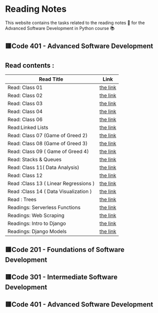 # **Reading Notes**
This website contains the tasks related to the reading notes :page_facing_up: for the Advanced Software Development in Python course :books:
##  :red_square:Code 401 - Advanced Software Development

## Read contents : 

| Read Title     | Link |
| -------------- | ----------- |
 |Read: Class 01 |  [the link ](readings/Read_Class_01)      |
|Read: Class 02   |  [the link ](readings/Read_Class_02)      |
|Read: Class 03    |  [the link ](readings/Read_Class_03)      |
|Read: Class 04   |  [the link ](readings/readlass4)      |
 |Read: Class 06 |  [the link ](readings/Read_Class_06)      |
 |Read:Linked Lists|  [the link ](readings/Read_Linked_Lists)       |
 |Read: Class 07  (Game of Greed 2) |  [the link ](readings/READ_7)      |
  |Read: Class 08  (Game of Greed 3) |  [the link ](readings/read_8)      |
 |Read: Class 09  ( Game of Greed 4) |  [the link ](readings/READ_9)      |
|Read: Stacks & Queues |  [the link ](readings/Read_Stacks_Queues)      |
  |Read: Class 11( Data Analysis) |  [the link ](readings/README_11)      |
|Read: Class 12 |  [the link ](readings/Read_Class_12)      |
|Read :Class 13 ( Linear Regressions )|  [the link ](readings/READ_13)      |
|Read :Class 14 ( Data Visualization )|  [the link ](readings/read_14)      |
|Read : Trees|  [the link ](readings/read15)      |
|Readings: Serverless Functions|  [the link ](readings/read_15)      |
|Readings: Web Scraping|  [the link ](readings/readme_17)      |
|Readings: Intro to Django|  [the link ](readings/readme26)      |
|Readings: Django Models|  [the link ](readings/Django_Models27)      |






##  :red_square:Code 201 - Foundations of Software Development
## :red_square:Code 301 - Intermediate Software Development
## :red_square:Code 401 - Advanced Software Development
